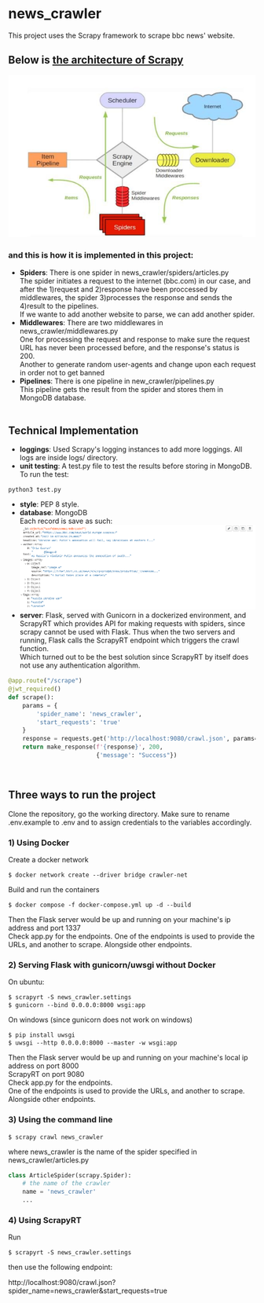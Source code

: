 # news_crawler
This project uses the Scrapy framework to scrape bbc news' website.

## Below is [the architecture of Scrapy](https://docs.scrapy.org/en/0.22/topics/architecture.html)
![the architecture of Scrapy](./imgs/scrapy_architecture.jpg)

### and this is how it is implemented in this project:
* __Spiders__:
There is one spider in news_crawler/spiders/articles.py</br>
The spider initiates a request to the internet (bbc.com) in our case, and after the 1)request and 2)response have been proccessed by middlewares, the spider 3)processes the response and sends the 4)result to the pipelines.</br>
If we wante to add another website to parse, we can add another spider.
* __Middlewares__: There are two middlewares in news_crawler/middlewares.py </br>
One for processing the request and response to make sure the request URL has never been processed before, and the response's status is 200.</br>
Another to generate random user-agents and change upon each request in order not to get banned</br>
* __Pipelines__: There is one pipeline in new_crawler/pipelines.py</br>
This pipeline gets the result from the spider and stores them in MongoDB database.
</br></br>

## Technical Implementation
* __loggings__: Used Scrapy's logging instances to add more loggings. All logs are inside logs/ directory.
* __unit testing__: A test.py file to test the results before storing in MongoDB.</br>To run the test:
```
python3 test.py
```
* __style__: PEP 8 style.
* __database__: MongoDB</br>
Each record is save as such:
![MongoDB record](imgs/mongodb_obj.png)
* __server__: Flask, served with Gunicorn in a dockerized environment, and ScrapyRT which provides API for making requests with spiders, since scrapy cannot be used with Flask. Thus when the two servers and running, Flask calls the ScrapyRT endpoint which triggers the crawl function.</br>
Which turned out to be the best solution since ScrapyRT by itself does not use any authentication algorithm.
``` python
@app.route("/scrape")
@jwt_required()
def scrape():
    params = {
        'spider_name': 'news_crawler',
        'start_requests': 'true'
    }
    response = requests.get('http://localhost:9080/crawl.json', params=params)
    return make_response(f'{response}', 200,
                         {'message': "Success"})
```
</br>

## Three ways to run the project
Clone the repository, go the working directory. Make sure to rename .env.example to .env and to assign credentials to the variables accordingly.
### 1) Using Docker
Create a docker network
```
$ docker network create --driver bridge crawler-net
```
Build and run the containers
```
$ docker compose -f docker-compose.yml up -d --build
```
Then the Flask server would be up and running on your machine's ip address and port 1337 </br>
Check app.py for the endpoints.
One of the endpoints is used to provide the URLs, and another to scrape. Alongside other endpoints.

### 2) Serving Flask with gunicorn/uwsgi without Docker
On ubuntu:

```
$ scrapyrt -S news_crawler.settings
$ gunicorn --bind 0.0.0.0:8000 wsgi:app
```
On windows (since gunicorn does not work on windows)
```
$ pip install uwsgi
$ uwsgi --http 0.0.0.0:8000 --master -w wsgi:app
```
Then the Flask server would be up and running on your machine's local ip address on port 8000 </br>
ScrapyRT on port 9080</br>
Check app.py for the endpoints.</br>
One of the endpoints is used to provide the URLs, and another to scrape. Alongside other endpoints.

### 3) Using the command line
```
$ scrapy crawl news_crawler
```
where news_crawler is the name of the spider specified in news_crawler/articles.py
```python
class ArticleSpider(scrapy.Spider):
    # the name of the crawler
    name = 'news_crawler'
    ...
```
### 4) Using ScrapyRT
Run
```
$ scrapyrt -S news_crawler.settings
```
then use the following endpoint:

http://localhost:9080/crawl.json?spider_name=news_crawler&start_requests=true
